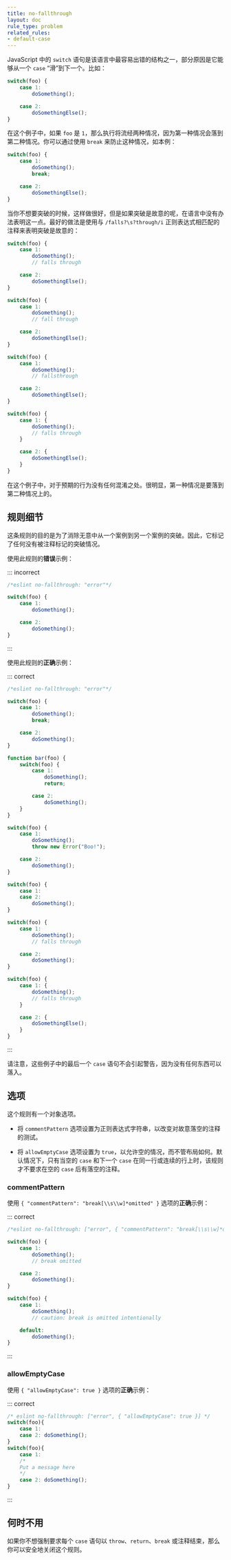 ```yaml
---
title: no-fallthrough
layout: doc
rule_type: problem
related_rules:
- default-case
---
```


JavaScript 中的 `switch` 语句是该语言中最容易出错的结构之一，部分原因是它能够从一个 `case` “滑”到下一个。比如：

```js
switch(foo) {
    case 1:
        doSomething();

    case 2:
        doSomethingElse();
}
```

在这个例子中，如果 `foo` 是 `1`，那么执行将流经两种情况，因为第一种情况会落到第二种情况。你可以通过使用 `break` 来防止这种情况，如本例：

```js
switch(foo) {
    case 1:
        doSomething();
        break;

    case 2:
        doSomethingElse();
}
```

当你不想要突破的时候，这样做很好，但是如果突破是故意的呢，在语言中没有办法表明这一点。最好的做法是使用与 `/falls?\s?through/i` 正则表达式相匹配的注释来表明突破是故意的：

```js
switch(foo) {
    case 1:
        doSomething();
        // falls through

    case 2:
        doSomethingElse();
}

switch(foo) {
    case 1:
        doSomething();
        // fall through

    case 2:
        doSomethingElse();
}

switch(foo) {
    case 1:
        doSomething();
        // fallsthrough

    case 2:
        doSomethingElse();
}

switch(foo) {
    case 1: {
        doSomething();
        // falls through
    }

    case 2: {
        doSomethingElse();
    }
}
```

在这个例子中，对于预期的行为没有任何混淆之处。很明显，第一种情况是要落到第二种情况上的。

## 规则细节

这条规则的目的是为了消除无意中从一个案例到另一个案例的突破。因此，它标记了任何没有被注释标记的突破情况。

使用此规则的**错误**示例：

::: incorrect

```js
/*eslint no-fallthrough: "error"*/

switch(foo) {
    case 1:
        doSomething();

    case 2:
        doSomething();
}
```

:::

使用此规则的**正确**示例：

::: correct

```js
/*eslint no-fallthrough: "error"*/

switch(foo) {
    case 1:
        doSomething();
        break;

    case 2:
        doSomething();
}

function bar(foo) {
    switch(foo) {
        case 1:
            doSomething();
            return;

        case 2:
            doSomething();
    }
}

switch(foo) {
    case 1:
        doSomething();
        throw new Error("Boo!");

    case 2:
        doSomething();
}

switch(foo) {
    case 1:
    case 2:
        doSomething();
}

switch(foo) {
    case 1:
        doSomething();
        // falls through

    case 2:
        doSomething();
}

switch(foo) {
    case 1: {
        doSomething();
        // falls through
    }

    case 2: {
        doSomethingElse();
    }
}
```

:::

请注意，这些例子中的最后一个 `case` 语句不会引起警告，因为没有任何东西可以落入。

## 选项

这个规则有一个对象选项。

* 将 `commentPattern` 选项设置为正则表达式字符串，以改变对故意落空的注释的测试。

* 将 `allowEmptyCase` 选项设置为 `true`，以允许空的情况，而不管布局如何。默认情况下，只有当空的 `case` 和下一个 `case` 在同一行或连续的行上时，该规则才不要求在空的 `case` 后有落空的注释。

### commentPattern

使用 `{ "commentPattern": "break[\\s\\w]*omitted" }` 选项的**正确**示例：

::: correct

```js
/*eslint no-fallthrough: ["error", { "commentPattern": "break[\\s\\w]*omitted" }]*/

switch(foo) {
    case 1:
        doSomething();
        // break omitted

    case 2:
        doSomething();
}

switch(foo) {
    case 1:
        doSomething();
        // caution: break is omitted intentionally

    default:
        doSomething();
}
```

:::

### allowEmptyCase

使用 `{ "allowEmptyCase": true }` 选项的**正确**示例：

::: correct

```js
/* eslint no-fallthrough: ["error", { "allowEmptyCase": true }] */
switch(foo){
    case 1:
    case 2: doSomething();
}
switch(foo){
    case 1:
    /*
    Put a message here 
    */
    case 2: doSomething();
}
```

:::

## 何时不用

如果你不想强制要求每个 `case` 语句以 `throw`、`return`、`break` 或注释结束，那么你可以安全地关闭这个规则。
